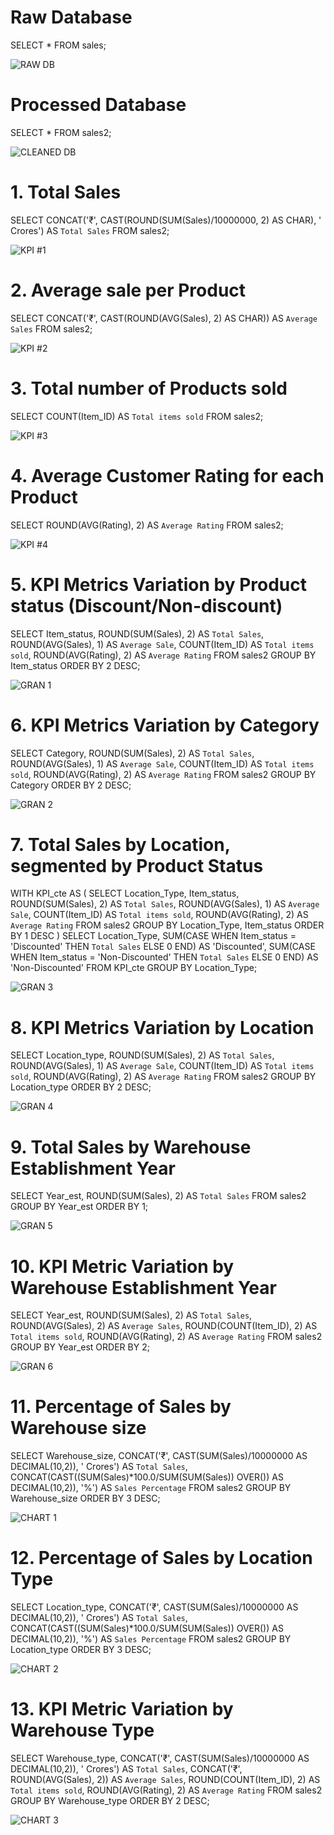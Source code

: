 # Raw Database
SELECT *
FROM sales;

![RAW DB](./images/raw_db.png)

# Processed Database
SELECT *
FROM sales2;

![CLEANED DB](./images/cleaned_db.png)


# 1. Total Sales
SELECT CONCAT('₹', CAST(ROUND(SUM(Sales)/10000000, 2) AS CHAR), ' Crores') AS `Total Sales`
FROM sales2;

![KPI #1](./images/total_sales.png)

# 2. Average sale per Product
SELECT CONCAT('₹', CAST(ROUND(AVG(Sales), 2) AS CHAR)) AS `Average Sales`
FROM sales2;

![KPI #2](./images/avg_sales.png)

# 3. Total number of Products sold
SELECT COUNT(Item_ID) AS `Total items sold`
FROM sales2;

![KPI #3](./images/count.png)

# 4. Average Customer Rating for each Product
SELECT ROUND(AVG(Rating), 2) AS `Average Rating`
FROM sales2;

![KPI #4](./images/rating.png)

# 5. KPI Metrics Variation by Product status (Discount/Non-discount)
SELECT Item_status, 
			ROUND(SUM(Sales), 2) AS `Total Sales`,
            ROUND(AVG(Sales), 1) AS `Average Sale`,
            COUNT(Item_ID) AS `Total items sold`,
            ROUND(AVG(Rating), 2) AS `Average Rating`
FROM sales2
GROUP BY Item_status
ORDER BY 2 DESC;

![GRAN 1](./images/gran1.png)

# 6. KPI Metrics Variation by Category
SELECT Category,
			ROUND(SUM(Sales), 2) AS `Total Sales`,
            ROUND(AVG(Sales), 1) AS `Average Sale`,
            COUNT(Item_ID) AS `Total items sold`,
            ROUND(AVG(Rating), 2) AS `Average Rating`
FROM sales2
GROUP BY Category
ORDER BY 2 DESC;

![GRAN 2](./images/gran2.png)

# 7. Total Sales by Location, segmented by Product Status
WITH KPI_cte AS
(
SELECT Location_Type, Item_status,
			ROUND(SUM(Sales), 2) AS `Total Sales`,
            ROUND(AVG(Sales), 1) AS `Average Sale`,
            COUNT(Item_ID) AS `Total items sold`,
            ROUND(AVG(Rating), 2) AS `Average Rating`
FROM sales2
GROUP BY Location_Type, Item_status
ORDER BY 1 DESC
)
SELECT 
  Location_Type,
  SUM(CASE WHEN Item_status = 'Discounted' THEN `Total Sales` ELSE 0 END) AS 'Discounted',
  SUM(CASE WHEN Item_status = 'Non-Discounted' THEN `Total Sales` ELSE 0 END) AS 'Non-Discounted'
FROM KPI_cte
GROUP BY Location_Type;

![GRAN 3](./images/gran3.png)

# 8. KPI Metrics Variation by Location
SELECT Location_type, 
			ROUND(SUM(Sales), 2) AS `Total Sales`,
            ROUND(AVG(Sales), 1) AS `Average Sale`,
            COUNT(Item_ID) AS `Total items sold`,
            ROUND(AVG(Rating), 2) AS `Average Rating`
FROM sales2
GROUP BY Location_type
ORDER BY 2 DESC;

![GRAN 4](./images/gran4.png)

# 9. Total Sales by Warehouse Establishment Year
SELECT Year_est, ROUND(SUM(Sales), 2) AS `Total Sales`
FROM sales2
GROUP BY Year_est
ORDER BY 1;

![GRAN 5](./images/gran5.png)

# 10. KPI Metric Variation by Warehouse Establishment Year
SELECT Year_est,
		ROUND(SUM(Sales), 2) AS `Total Sales`,
        ROUND(AVG(Sales), 2) AS `Average Sales`,
        ROUND(COUNT(Item_ID), 2) AS `Total items sold`,
        ROUND(AVG(Rating), 2) AS `Average Rating`
FROM sales2
GROUP BY Year_est
ORDER BY 2;

![GRAN 6](./images/gran6.png)

# 11. Percentage of Sales by Warehouse size
SELECT Warehouse_size,
		CONCAT('₹', CAST(SUM(Sales)/10000000 AS DECIMAL(10,2)), ' Crores') AS `Total Sales`,
		CONCAT(CAST((SUM(Sales)*100.0/SUM(SUM(Sales)) OVER()) AS DECIMAL(10,2)), '%') AS `Sales Percentage`
FROM sales2
GROUP BY Warehouse_size
ORDER BY 3 DESC;

![CHART 1](./images/chart1.png)

# 12. Percentage of Sales by Location Type
SELECT Location_type,
		CONCAT('₹', CAST(SUM(Sales)/10000000 AS DECIMAL(10,2)), ' Crores') AS `Total Sales`,
		CONCAT(CAST((SUM(Sales)*100.0/SUM(SUM(Sales)) OVER()) AS DECIMAL(10,2)), '%') AS `Sales Percentage`
FROM sales2
GROUP BY Location_type
ORDER BY 3 DESC;

![CHART 2](./images/chart2.png)

# 13. KPI Metric Variation by Warehouse Type
SELECT Warehouse_type,
		CONCAT('₹', CAST(SUM(Sales)/10000000 AS DECIMAL(10,2)), ' Crores') AS `Total Sales`,
        CONCAT('₹', ROUND(AVG(Sales), 2)) AS `Average Sales`,
        ROUND(COUNT(Item_ID), 2) AS `Total items sold`,
        ROUND(AVG(Rating), 2) AS `Average Rating`
FROM sales2
GROUP BY Warehouse_type
ORDER BY 2 DESC;

![CHART 3](./images/chart3.png)